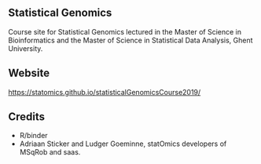 Statistical Genomics
----------------------
Course site for Statistical Genomics lectured in the Master of Science in Bioinformatics and the Master of Science in Statistical Data Analysis, Ghent University.


Website
------
https://statomics.github.io/statisticalGenomicsCourse2019/

Credits
-------

- R/binder 
- Adriaan Sticker and Ludger Goeminne, statOmics developers of MSqRob and saas.
